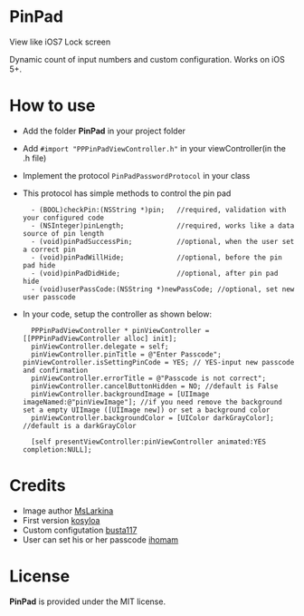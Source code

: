 PinPad
======

View like iOS7 Lock screen

Dynamic count of input numbers and custom configuration. Works on iOS 5+.

How to use
======

- Add the folder **PinPad** in your project folder

- Add <code>#import "PPPinPadViewController.h"</code> in your viewController(in the .h file)

- Implement the protocol <code>PinPadPasswordProtocol</code> in your class

- This protocol has simple methods to control the pin pad

		- (BOOL)checkPin:(NSString *)pin; 	//required, validation with your configured code
		- (NSInteger)pinLength; 			//required, works like a data source of pin length
		- (void)pinPadSuccessPin;			//optional, when the user set a correct pin
		- (void)pinPadWillHide;				//optional, before the pin pad hide
		- (void)pinPadDidHide;				//optional, after pin pad hide
		- (void)userPassCode:(NSString *)newPassCode; //optional, set new user passcode


- In your code, setup the controller as shown below:

		PPPinPadViewController * pinViewController = [[PPPinPadViewController alloc] init];
		pinViewController.delegate = self;
		pinViewController.pinTitle = @"Enter Passcode";	    pinViewController.isSettingPinCode = YES; // YES-input new passcode and confirmation 
		pinViewController.errorTitle = @"Passcode is not correct";
		pinViewController.cancelButtonHidden = NO; //default is False
		pinViewController.backgroundImage = [UIImage imageNamed:@"pinViewImage"]; //if you need remove the background set a empty UIImage ([UIImage new]) or set a background color
		pinViewController.backgroundColor = [UIColor darkGrayColor]; //default is a darkGrayColor
		
		[self presentViewController:pinViewController animated:YES completion:NULL];


Credits
======

- Image author [MsLarkina](https://twitter.com/MsLarkina)
- First version [kosyloa](https://github.com/kosyloa)
- Custom configutation [busta117](http://www.santiagobustamante.info)
- User can set his or her passcode [ihomam](https://github.com/ihomam)


License
======
**PinPad** is provided under the MIT license.
